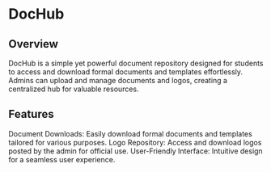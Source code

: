 # DocHub
## Overview
DocHub is a simple yet powerful document repository designed for students to access and download formal documents and templates effortlessly. Admins can upload and manage documents and logos, creating a centralized hub for valuable resources.

## Features
Document Downloads: Easily download formal documents and templates tailored for various purposes.
Logo Repository: Access and download logos posted by the admin for official use.
User-Friendly Interface: Intuitive design for a seamless user experience.
